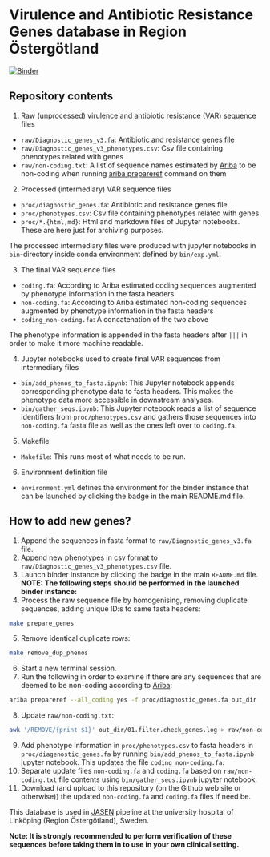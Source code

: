 # Virulence and Antibiotic Resistance Genes database in Region Östergötland

[![Binder](https://mybinder.org/badge_logo.svg)](https://mybinder.org/v2/gh/Genomic-Medicine-Linkoping/var-genes-ro/HEAD)

## Repository contents

1. Raw (unprocessed) virulence and antibiotic resistance (VAR) sequence files

- `raw/Diagnostic_genes_v3.fa`: Antibiotic and resistance genes file
- `raw/Diagnostic_genes_v3_phenotypes.csv`: Csv file containing phenotypes related with genes
- `raw/non-coding.txt`: A list of sequence names estimated by [Ariba](https://github.com/sanger-pathogens/ariba) to be non-coding when running [ariba prepareref](https://github.com/sanger-pathogens/ariba/wiki/Task:-prepareref) command on them

2. Processed (intermediary) VAR sequence files 

- `proc/diagnostic_genes.fa`: Antibiotic and resistance genes file
- `proc/phenotypes.csv`: Csv file containing phenotypes related with genes
- `proc/*.{html,md}`: Html and markdown files of Jupyter notebooks. These are here just for archiving purposes.

The processed intermediary files were produced with jupyter notebooks in `bin`-directory inside conda environment defined by `bin/exp.yml`.

3. The final VAR sequence files

- `coding.fa`: According to Ariba estimated coding sequences augmented by phenotype information in the fasta headers 
- `non-coding.fa`: According to Ariba estimated non-coding sequences augmented by phenotype information in the fasta headers
- `coding_non-coding.fa`: A concatenation of the two above

The phenotype information is appended in the fasta headers after `|||` in order to make it more machine readable.

4. Jupyter notebooks used to create final VAR sequences from intermediary files

- `bin/add_phenos_to_fasta.ipynb`: This Jupyter notebook appends corresponding phenotype data to fasta headers. This makes the phenotype data more accessible in downstream analyses.
- `bin/gather_seqs.ipynb`: This Jupyter notebook reads a list of sequence identifiers from `proc/phenotypes.csv` and gathers those sequences into `non-coding.fa` fasta file as well as the ones left over to `coding.fa`.

5. Makefile

- `Makefile`: This runs most of what needs to be run.

6. Environment definition file

- `environment.yml` defines the environment for the binder instance that can be launched by clicking the badge in the main README.md file.

## How to add new genes?

1. Append the sequences in fasta format to `raw/Diagnostic_genes_v3.fa` file.
2. Append new phenotypes in csv format to `raw/Diagnostic_genes_v3_phenotypes.csv` file.
3. Launch binder instance by clicking the badge in the main `README.md` file.
**NOTE: The following steps should be performed in the launched binder instance:**
4. Process the raw sequence file by homogenising, removing duplicate sequences, adding unique ID:s to same fasta headers: 
  ```bash
  make prepare_genes
  ```
5. Remove identical duplicate rows: 
  ```bash
  make remove_dup_phenos
  ```
6. Start a new terminal session.
7. Run the following in order to examine if there are any sequences that are deemed to be non-coding according to [Ariba](https://github.com/sanger-pathogens/ariba):
  ```bash
  ariba prepareref --all_coding yes -f proc/diagnostic_genes.fa out_dir
  ```
8. Update `raw/non-coding.txt`: 
  ```bash
  awk '/REMOVE/{print $1}' out_dir/01.filter.check_genes.log > raw/non-coding.txt
  ```
9. Add phenotype information in `proc/phenotypes.csv` to fasta headers in `proc/diagenostic_genes.fa` by running `bin/add_phenos_to_fasta.ipynb` jupyter notebook. This updates the file `coding_non-coding.fa`.
10. Separate update files `non-coding.fa` and `coding.fa` based on `raw/non-coding.txt` file contents using `bin/gather_seqs.ipynb` jupyter notebook.
11. Download (and upload to this repository (on the Github web site or otherwise)) the updated `non-coding.fa` and `coding.fa` files if need be.

This database is used in [JASEN](https://github.com/Genomic-Medicine-Linkoping/JASEN/tree/ro-implementation) pipeline at the university hospital of Linköping (Region Östergötland), Sweden.

**Note: It is strongly recommended to perform verification of these sequences before taking them in to use in your own clinical setting.**
